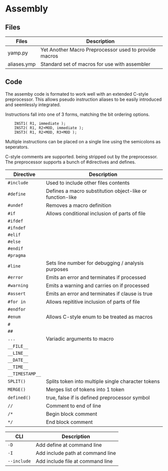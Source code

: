 Assembly
========

## Files
| Files      | Description                                                    |
-------------|----------------------------------------------------------------|
|yamp.py     | Yet Another Macro Preprocessor used to provide macros          |
|aliases.ymp | Standard set of macros for use with assembler                  |


## Code

The assemby code is formated to work well with an extended C-style preprocessor.
This allows pseudo instruction aliases to be easily introduced and seemlessly
integrated.


Instructions fall into one of 3 forms, matching the bit ordering options.
```
    INST1( R1, immediate );
    INST2( R1, R2+MOD, immediate );
    INST3( R1, R2+MOD, R3+MOD );
```
Multiple instructions can be placed on a single line using the semicolons as
seperators.

C-style comments are supported. being stripped out by the preprocessor.
The preprocessor supports a bunch of #directives and defines.


| Directive        | Description                                              |
|------------------|----------------------------------------------------------|
| `#include`       | Used to include other files contents                     |
| `#define`        | Defines a macro substitution object-like or function-like|
| `#undef`         | Removes a macro definition                               |
| `#if`            | Allows conditional inclusion of parts of file            |
| `#ifdef`         |                                                          |
| `#ifndef`        |                                                          |
| `#elif`          |                                                          |
| `#else`          |                                                          |
| `#endif`         |                                                          |
| `#pragma`        |                                                          |
| `#line`          | Sets line number for debugging / analysis purposes       |
| `#error`         | Emits an error and terminates if processed               |
| `#warning`       | Emits a warning and carries on if processed              |
| `#assert`        | Emits an error and terminates if clause is true          |
| `#for in`        | Allows repititive inclusion of parts of file             |
| `#endfor`        |                                                          |
| `#enum`          | Allows C-style enum to be treated as macros              |
| `#`              |                                                          |
| `##`             |                                                          |
| `...`            | Variadic arguments to macro                              |
| `__FILE__`       |                                                          |
| `__LINE__`       |                                                          |
| `__DATE__`       |                                                          |
| `__TIME__`       |                                                          |
| `__TIMESTAMP__`  |                                                          |
| `SPLIT()`        | Splits token into multiple single character tokens       |
| `MERGE()`        | Merges list of tokens into 1 token                       |
| `defined()`      | true, false if is defined preprocessor symbol            |
| `//`             | Comment to end of line                                   |
| `/*`             | Begin block comment                                      |
| `*/`             | End block comment                                        |

| CLI              | Description                                              |
|------------------|----------------------------------------------------------|
| `-D`             | Add define at command line                               |
| `-I`             | Add include path at command line                         |
| `--include`      | Add include file at command line                         |
